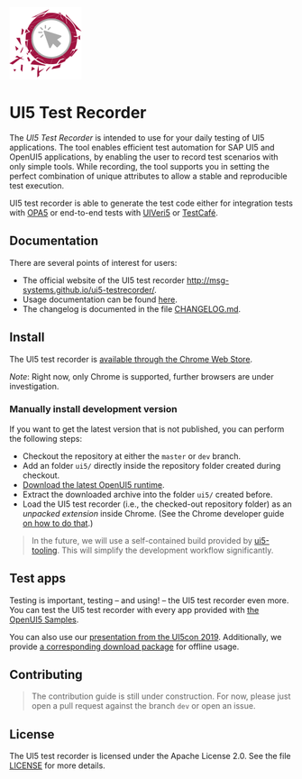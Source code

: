 [![Logo of UI5 test recorder](images/icon.png)](http://msg-systems.github.io/ui5-testrecorder/)

# UI5 Test Recorder

The *UI5 Test Recorder* is intended to use for your daily testing of UI5 applications.
The tool enables efficient test automation for SAP UI5 and OpenUI5 applications, by enabling the user to record test scenarios with only simple tools.
While recording, the tool supports you in setting the perfect combination of unique attributes to allow a stable and reproducible test execution.

UI5 test recorder is able to generate the test code either for integration tests with [OPA5](https://sap.github.io/openui5-docs/#/Integration_Testing_with_One_Page_Acceptance_Tests_%28OPA5%29_2696ab5) or end-to-end tests with [UIVeri5](https://github.com/SAP/ui5-uiveri5) or [TestCafé](https://devexpress.github.io/testcafe/).

## Documentation

There are several points of interest for users:

- The official website of the UI5 test recorder http://msg-systems.github.io/ui5-testrecorder/.
- Usage documentation can be found [here](http://msg-systems.github.io/ui5-testrecorder/docs/documentation.html).
- The changelog is documented in the file [CHANGELOG.md](CHANGELOG.md).

## Install

The UI5 test recorder is [available through the Chrome Web Store](https://chrome.google.com/webstore/detail/hcpkckcanianjcbiigbklddcpfiljmhj).

*Note*: Right now, only Chrome is supported, further browsers are under investigation.

### Manually install development version

If you want to get the latest version that is not published, you can perform the following steps:

- Checkout the repository at either the `master` or `dev` branch.
- Add an folder `ui5/` directly inside the repository folder created during checkout.
- [Download the latest OpenUI5 runtime](https://openui5.org/releases/).
- Extract the downloaded archive into the folder `ui5/` created before.
- Load the UI5 test recorder (i.e., the checked-out repository folder) as an *unpacked extension* inside Chrome. (See the Chrome developer guide [on how to do that](https://developer.chrome.com/extensions/getstarted#manifest).)

> In the future, we will use a self-contained build provided by [ui5-tooling](https://sap.github.io/ui5-tooling/).
> This will simplify the development workflow significantly.

## Test apps

Testing is important, testing – and using! – the UI5 test recorder even more.
You can test the UI5 test recorder with every app provided with [the OpenUI5 Samples](https://openui5.hana.ondemand.com/#/controls).

You can also use our [presentation from the UI5con 2019](https://msg-systems.github.io/ui5-testrecorder/presentation2019/index.html).
Additionally, we provide [a corresponding download package](https://msg-systems.github.io/ui5-testrecorder/downloads/presentation2019.7z) for offline usage.

## Contributing

> The contribution guide is still under construction. For now, please just open a pull request against the branch `dev` or open an issue.

## License

The UI5 test recorder is licensed under the Apache License 2.0.
See the file [LICENSE](https://github.com/msg-systems/ui5-testrecorder/blob/master/LICENSE) for more details.
